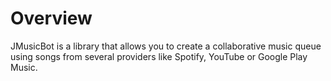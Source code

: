 # Overview

JMusicBot is a library that allows you to create a collaborative music queue using songs from
several providers like Spotify, YouTube or Google Play Music.

